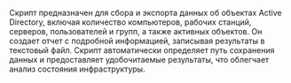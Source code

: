 Скрипт предназначен для сбора и экспорта данных об объектах Active Directory, включая количество компьютеров, рабочих станций, серверов, пользователей и групп, а также активных объектов. 
Он создает отчет с подробной информацией, записывая результаты в текстовый файл.
Скрипт автоматически определяет путь сохранения данных и предоставляет удобочитаемые результаты, что облегчает анализ состояния инфраструктуры.
